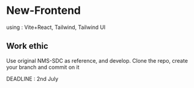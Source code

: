 # New-Frontend

using : Vite+React, Tailwind, Tailwind UI

## Work ethic

Use original NMS-SDC as reference, and develop.
Clone the repo, create your branch and commit on it


DEADLINE : 2nd July
